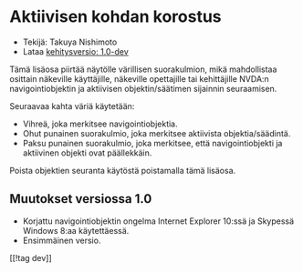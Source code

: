 # Aktiivisen kohdan korostus #

* Tekijä: Takuya Nishimoto
* Lataa [kehitysversio: 1.0-dev][1]

Tämä lisäosa piirtää näytölle värillisen suorakulmion, mikä mahdollistaa
osittain näkeville käyttäjille, näkeville opettajille tai kehittäjille
NVDA:n navigointiobjektin ja aktiivisen objektin/säätimen sijainnin
seuraamisen.

Seuraavaa kahta väriä käytetään:

* Vihreä, joka merkitsee navigointiobjektia.
* Ohut punainen suorakulmio, joka merkitsee aktiivista objektia/säädintä.
* Paksu punainen suorakulmio, joka merkitsee, että navigointiobjekti ja
  aktiivinen objekti ovat päällekkäin.

Poista objektien seuranta käytöstä poistamalla tämä lisäosa.

## Muutokset versiossa 1.0 ##

* Korjattu navigointiobjektin ongelma Internet Explorer 10:ssä ja Skypessä
  Windows 8:aa käytettäessä.
* Ensimmäinen versio.

[[!tag dev]]

[1]: http://addons.nvda-project.org/files/get.php?file=fh-dev
